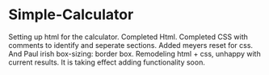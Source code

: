 # Simple-Calculator
Setting up html for the calculator.
Completed Html.
Completed CSS with comments to identify and seperate sections.
Added meyers reset for css.
And Paul irish box-sizing: border box.
Remodeling html + css, unhappy with current results.
It is taking effect adding functionality soon.
